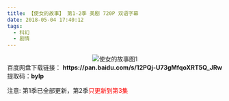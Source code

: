 ```yaml
---
title: 【使女的故事】 第1-2季 美剧 720P 双语字幕
date: 2018-05-04 17:40:12
tags:
  - 科幻
  - 剧情
---
```

<div align=center>
    <img src="/assets/images/a/1/sndgs/1.jpg" alt="使女的故事图1">
</div>
<!-- more -->
百度网盘下载链接：
<b>https://pan.baidu.com/s/12PQj-U73gMfqoXRT5Q_JRw</b>
提取码：<b>bylp</b>

注意: 第1季已全部更新，第2季<span style="color: red">只更新到第3集</span>